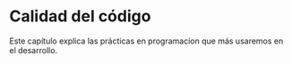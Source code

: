 # Calidad del código

Este capítulo explica las prácticas en programacíon que más usaremos en el desarrollo. 
